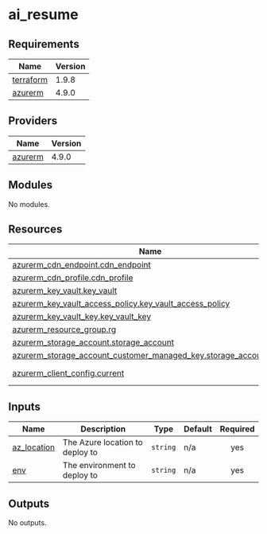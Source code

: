 # ai_resume

<!-- BEGINNING OF PRE-COMMIT-TERRAFORM DOCS HOOK -->
## Requirements

| Name | Version |
|------|---------|
| <a name="requirement_terraform"></a> [terraform](#requirement\_terraform) | 1.9.8 |
| <a name="requirement_azurerm"></a> [azurerm](#requirement\_azurerm) | 4.9.0 |

## Providers

| Name | Version |
|------|---------|
| <a name="provider_azurerm"></a> [azurerm](#provider\_azurerm) | 4.9.0 |

## Modules

No modules.

## Resources

| Name | Type |
|------|------|
| [azurerm_cdn_endpoint.cdn_endpoint](https://registry.terraform.io/providers/hashicorp/azurerm/4.9.0/docs/resources/cdn_endpoint) | resource |
| [azurerm_cdn_profile.cdn_profile](https://registry.terraform.io/providers/hashicorp/azurerm/4.9.0/docs/resources/cdn_profile) | resource |
| [azurerm_key_vault.key_vault](https://registry.terraform.io/providers/hashicorp/azurerm/4.9.0/docs/resources/key_vault) | resource |
| [azurerm_key_vault_access_policy.key_vault_access_policy](https://registry.terraform.io/providers/hashicorp/azurerm/4.9.0/docs/resources/key_vault_access_policy) | resource |
| [azurerm_key_vault_key.key_vault_key](https://registry.terraform.io/providers/hashicorp/azurerm/4.9.0/docs/resources/key_vault_key) | resource |
| [azurerm_resource_group.rg](https://registry.terraform.io/providers/hashicorp/azurerm/4.9.0/docs/resources/resource_group) | resource |
| [azurerm_storage_account.storage_account](https://registry.terraform.io/providers/hashicorp/azurerm/4.9.0/docs/resources/storage_account) | resource |
| [azurerm_storage_account_customer_managed_key.storage_account_cmk](https://registry.terraform.io/providers/hashicorp/azurerm/4.9.0/docs/resources/storage_account_customer_managed_key) | resource |
| [azurerm_client_config.current](https://registry.terraform.io/providers/hashicorp/azurerm/4.9.0/docs/data-sources/client_config) | data source |

## Inputs

| Name | Description | Type | Default | Required |
|------|-------------|------|---------|:--------:|
| <a name="input_az_location"></a> [az\_location](#input\_az\_location) | The Azure location to deploy to | `string` | n/a | yes |
| <a name="input_env"></a> [env](#input\_env) | The environment to deploy to | `string` | n/a | yes |

## Outputs

No outputs.
<!-- END OF PRE-COMMIT-TERRAFORM DOCS HOOK -->
